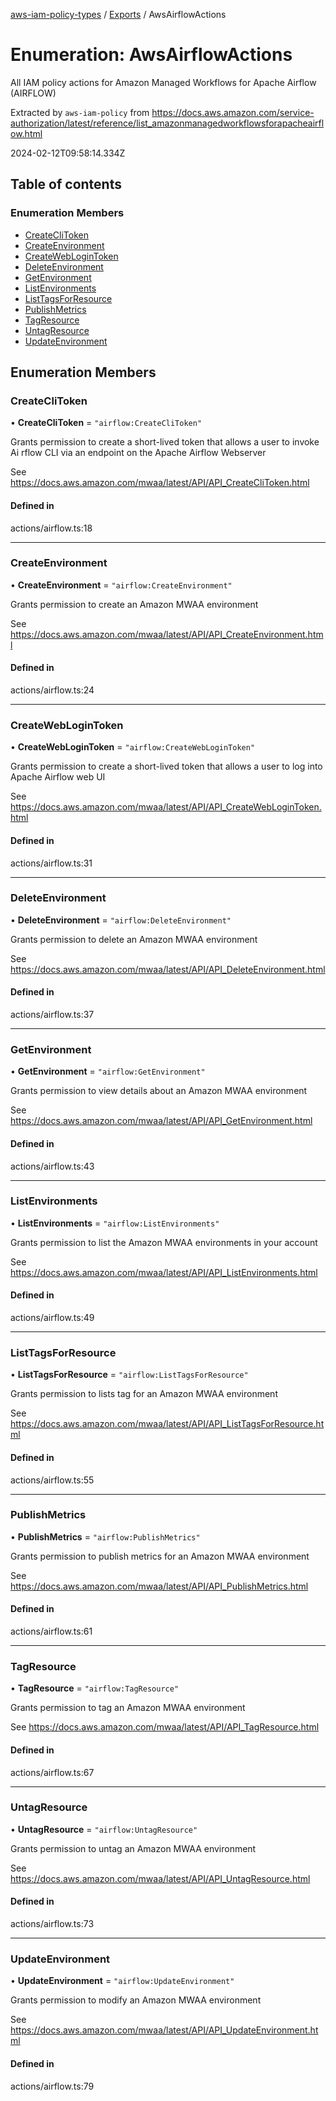 [aws-iam-policy-types](../README.md) / [Exports](../modules.md) / AwsAirflowActions

# Enumeration: AwsAirflowActions

All IAM policy actions for Amazon Managed Workflows for Apache Airflow (AIRFLOW)

Extracted by `aws-iam-policy` from
https://docs.aws.amazon.com/service-authorization/latest/reference/list_amazonmanagedworkflowsforapacheairflow.html

2024-02-12T09:58:14.334Z

## Table of contents

### Enumeration Members

- [CreateCliToken](AwsAirflowActions.md#createclitoken)
- [CreateEnvironment](AwsAirflowActions.md#createenvironment)
- [CreateWebLoginToken](AwsAirflowActions.md#createweblogintoken)
- [DeleteEnvironment](AwsAirflowActions.md#deleteenvironment)
- [GetEnvironment](AwsAirflowActions.md#getenvironment)
- [ListEnvironments](AwsAirflowActions.md#listenvironments)
- [ListTagsForResource](AwsAirflowActions.md#listtagsforresource)
- [PublishMetrics](AwsAirflowActions.md#publishmetrics)
- [TagResource](AwsAirflowActions.md#tagresource)
- [UntagResource](AwsAirflowActions.md#untagresource)
- [UpdateEnvironment](AwsAirflowActions.md#updateenvironment)

## Enumeration Members

### CreateCliToken

• **CreateCliToken** = ``"airflow:CreateCliToken"``

Grants permission to create a short-lived token that allows a user to invoke Ai
rflow CLI via an endpoint on the Apache Airflow Webserver

See https://docs.aws.amazon.com/mwaa/latest/API/API_CreateCliToken.html

#### Defined in

actions/airflow.ts:18

___

### CreateEnvironment

• **CreateEnvironment** = ``"airflow:CreateEnvironment"``

Grants permission to create an Amazon MWAA environment

See https://docs.aws.amazon.com/mwaa/latest/API/API_CreateEnvironment.html

#### Defined in

actions/airflow.ts:24

___

### CreateWebLoginToken

• **CreateWebLoginToken** = ``"airflow:CreateWebLoginToken"``

Grants permission to create a short-lived token that allows a user to log into
Apache Airflow web UI

See https://docs.aws.amazon.com/mwaa/latest/API/API_CreateWebLoginToken.html

#### Defined in

actions/airflow.ts:31

___

### DeleteEnvironment

• **DeleteEnvironment** = ``"airflow:DeleteEnvironment"``

Grants permission to delete an Amazon MWAA environment

See https://docs.aws.amazon.com/mwaa/latest/API/API_DeleteEnvironment.html

#### Defined in

actions/airflow.ts:37

___

### GetEnvironment

• **GetEnvironment** = ``"airflow:GetEnvironment"``

Grants permission to view details about an Amazon MWAA environment

See https://docs.aws.amazon.com/mwaa/latest/API/API_GetEnvironment.html

#### Defined in

actions/airflow.ts:43

___

### ListEnvironments

• **ListEnvironments** = ``"airflow:ListEnvironments"``

Grants permission to list the Amazon MWAA environments in your account

See https://docs.aws.amazon.com/mwaa/latest/API/API_ListEnvironments.html

#### Defined in

actions/airflow.ts:49

___

### ListTagsForResource

• **ListTagsForResource** = ``"airflow:ListTagsForResource"``

Grants permission to lists tag for an Amazon MWAA environment

See https://docs.aws.amazon.com/mwaa/latest/API/API_ListTagsForResource.html

#### Defined in

actions/airflow.ts:55

___

### PublishMetrics

• **PublishMetrics** = ``"airflow:PublishMetrics"``

Grants permission to publish metrics for an Amazon MWAA environment

See https://docs.aws.amazon.com/mwaa/latest/API/API_PublishMetrics.html

#### Defined in

actions/airflow.ts:61

___

### TagResource

• **TagResource** = ``"airflow:TagResource"``

Grants permission to tag an Amazon MWAA environment

See https://docs.aws.amazon.com/mwaa/latest/API/API_TagResource.html

#### Defined in

actions/airflow.ts:67

___

### UntagResource

• **UntagResource** = ``"airflow:UntagResource"``

Grants permission to untag an Amazon MWAA environment

See https://docs.aws.amazon.com/mwaa/latest/API/API_UntagResource.html

#### Defined in

actions/airflow.ts:73

___

### UpdateEnvironment

• **UpdateEnvironment** = ``"airflow:UpdateEnvironment"``

Grants permission to modify an Amazon MWAA environment

See https://docs.aws.amazon.com/mwaa/latest/API/API_UpdateEnvironment.html

#### Defined in

actions/airflow.ts:79
